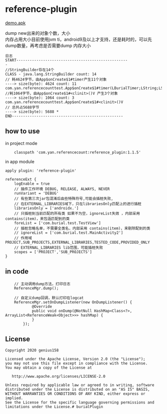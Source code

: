 # reference-plugin 
[demo.apk](https://github.com/genius158/ReferenceDump/blob/main/demo.apk)     

dump new出来的对象个数，大小   
内存占用大小目前使用jvm ti，android9及以上才支持，还是耗时的，可以先dump数量，再考虑是否需要dump 内存大小

```
日志
START--------------------------------------------------
-
//StringBuilder存在14个
CLASS - java.lang.StringBuilder count: 14
// 耗4624字节，由App$onCreate$1#timer产生11个对象
----> size(byte): 4624 count: 11  
com.yan.referencecounttest.App$onCreate$1#timer(LBurialTimer;LString;LString;LString;J)V
//耗1064字节，由App$onCreate$1#<clinit>()V 产生3个对象
----> size(byte): 1064 count: 3  com.yan.referencecounttest.App$onCreate$1#<clinit>()V 
// 总共占5688字节
----> size(byte): 5688 *
END--------------------------------------------------
```

## how to use 
in project mode
```
    classpath 'com.yan.referencecount:reference_plugin:1.1.5'
```
 in app module
```
apply plugin: 'reference-plugin'

referenceExt {
    logEnable = true
    // 插件工作环境 DEBUG, RELEASE, ALWAYS, NEVER
    runVariant = 'DEBUG'
    // 有些第三次jar包混淆后由些特殊符号,可能会插桩失败,
    // 在EXTERNAL_LIBRARIES域下，只在librariesOnly匹配上的进行插桩
    librariesOnly = ['androidx.']
    // 只插桩到当前匹配的所有类 如果不为空，ignoreList失效 ，内部采用 contains(item)，来包涵匹配到的类
    foreList = ['com.burial.test.TestView']
    // 插桩忽略名单，不需要全类名，内部采用 contains(item)，来剔除配到的类
    // ignoreList = ['com.burial.test.MainActivity2']
    // 作用域 PROJECT,SUB_PROJECTS,EXTERNAL_LIBRARIES,TESTED_CODE,PROVIDED_ONLY
    // EXTERNAL_LIBRARIES lib范围，可能插桩失败
    scopes = ['PROJECT','SUB_PROJECTS']
}

```

## in code 
```
    // 主动调用dump方法，打印日志
    ReferenceMgr.dump();

    // 自定义dump回调，默认打印在logcat
    ReferenceMgr.setOnDumpListener(new OnDumpListener() {
            @Override
            public void onDump(@NotNull HashMap<Class<?>, ArrayList<ReferenceWeak<Object>>> hashMap) {
            }
        });
```

## License

    Copyright 2020 genius158

    Licensed under the Apache License, Version 2.0 (the "License");
    you may not use this file except in compliance with the License.
    You may obtain a copy of the License at

       http://www.apache.org/licenses/LICENSE-2.0

    Unless required by applicable law or agreed to in writing, software
    distributed under the License is distributed on an "AS IS" BASIS,
    WITHOUT WARRANTIES OR CONDITIONS OF ANY KIND, either express or implied.
    See the License for the specific language governing permissions and
    limitations under the License.# burialPlugin
